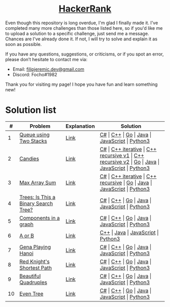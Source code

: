 <h1 align="center"><a href="https://www.hackerrank.com/kettu">HackerRank</a></h1>

Even though this repository is long overdue, I'm glad I finally made it. I've completed many more challenges than those listed here, so if you'd like me to upload a solution to a specific challenge, just send me a message. Chances are I've already done it. If not, I will try to solve and explain it as soon as possible.

If you have any questions, suggestions, or criticisms, or if you spot an error, please don’t hesitate to contact me via:
* Email: filipjeremic.dev@gmail.com
* Discord: Focho#1982

Thank you for visiting my page! I hope you have fun and learn something new!

# Solution list

|  #  | Problem | Explanation | Solution |
|  -  | ------- | -------- | --------- |
| 1 | [Queue using Two Stacks](https://www.hackerrank.com/challenges/queue-using-two-stacks/problem) | [Link](Data%20Structures/Queue%20using%20two%20stacks/Explanation.txt) | [C#](Data%20Structures/Queue%20using%20two%20stacks/Solution.cs) \| [C++](Data%20Structures/Queue%20using%20two%20stacks/Solution.cpp) \| [Go](Data%20Structures/Queue%20using%20two%20stacks/solution.go) \| [Java](Data%20Structures/Queue%20using%20two%20stacks/Solution.java) \| [JavaScript](Data%20Structures/Queue%20using%20two%20stacks/Solution.js) \| [Python3](Data%20Structures/Queue%20using%20two%20stacks/solution.py) |
| 2 | [Candies](https://www.hackerrank.com/challenges/candies/problem?h_l=interview&playlist_slugs%5B%5D=interview-preparation-kit&playlist_slugs%5B%5D=dynamic-programming) | [Link](Interview%20Preparation%20Kit/Candies/Explanation.txt) | [C#](Interview%20Preparation%20Kit/Candies/Solution.cs) \| [C++ iterative](Interview%20Preparation%20Kit/Candies/Solution_iterative.cpp) \| [C++ recursive v1](Interview%20Preparation%20Kit/Candies/Solution_recursive_v1.cpp) \| [C++ recursive v2](Interview%20Preparation%20Kit/Candies/Solution_recursive_v2.cpp) \| [Go](Interview%20Preparation%20Kit/Candies/solution.go) \| [Java](Interview%20Preparation%20Kit/Candies/Solution.java) \| [JavaScript](Interview%20Preparation%20Kit/Candies/Solution.js) \| [Python3](Interview%20Preparation%20Kit/Candies/solution.py) |
| 3 | [Max Array Sum](https://www.hackerrank.com/challenges/max-array-sum/problem?h_l=interview&playlist_slugs%5B%5D=interview-preparation-kit&playlist_slugs%5B%5D=dynamic-programming) | [Link](Interview%20Preparation%20Kit/Max%20Array%20Sum/Explanation.txt) | [C#](Interview%20Preparation%20Kit/Max%20Array%20Sum/Solution.cs) \| [C++ iterative](Interview%20Preparation%20Kit/Max%20Array%20Sum/Solution_iterative.cpp) \| [C++ recursive](Interview%20Preparation%20Kit/Max%20Array%20Sum/Solution_recursive.cpp) \| [Go](Interview%20Preparation%20Kit/Max%20Array%20Sum/solution.go) \| [Java](Interview%20Preparation%20Kit/Max%20Array%20Sum/Solution.java) \| [JavaScript](Interview%20Preparation%20Kit/Max%20Array%20Sum/Solution.js) \| [Python3](Interview%20Preparation%20Kit/Max%20Array%20Sum/solution.py) |
| 4 | [Trees: Is This a Binary Search Tree?](https://www.hackerrank.com/challenges/ctci-is-binary-search-tree/problem?h_l=interview&playlist_slugs%5B%5D=interview-preparation-kit&playlist_slugs%5B%5D=trees) | [Link](Interview%20Preparation%20Kit/Trees%3A%20Is%20This%20a%20Binary%20Search%20Tree%3F/Explanation.txt) | [C#](Interview%20Preparation%20Kit/Trees%3A%20Is%20This%20a%20Binary%20Search%20Tree%3F/Solution.cs) \| [C++](Interview%20Preparation%20Kit/Trees%3A%20Is%20This%20a%20Binary%20Search%20Tree%3F/Solution.cpp) \| [Go](Interview%20Preparation%20Kit/Trees%3A%20Is%20This%20a%20Binary%20Search%20Tree%3F/solution.go) \| [Java](Interview%20Preparation%20Kit/Trees%3A%20Is%20This%20a%20Binary%20Search%20Tree%3F/Solution.java) \| [JavaScript](Interview%20Preparation%20Kit/Trees%3A%20Is%20This%20a%20Binary%20Search%20Tree%3F/Solution.js) \| [Python3](Interview%20Preparation%20Kit/Trees%3A%20Is%20This%20a%20Binary%20Search%20Tree%3F/solution.py) |
| 5 | [Components in a graph](https://www.hackerrank.com/challenges/components-in-graph/problem) | [Link](Data%20Structures/Components%20in%20a%20graph/Explanation.txt) | [C#](Data%20Structures/Components%20in%20a%20graph/Solution.cs) \| [C++](Data%20Structures/Components%20in%20a%20graph/Solution.cpp) \| [Go](Data%20Structures/Components%20in%20a%20graph/solution.go) \| [Java](Data%20Structures/Components%20in%20a%20graph/Solution.java) \| [JavaScript](Data%20Structures/Components%20in%20a%20graph/Solution.js) \| [Python3](Data%20Structures/Components%20in%20a%20graph/solution.py) |
| 6 | [A or B](https://www.hackerrank.com/challenges/aorb/problem) | [Link](Algorithms/A%20or%20B/Explanation.txt) | [C++](Algorithms/A%20or%20B/Solution.cpp) \| [Java](Algorithms/A%20or%20B/Solution.java) \| [JavaScript](Algorithms/A%20or%20B/Solution.js) \| [Python3](Algorithms/A%20or%20B/solution.py) |
| 7 | [Gena Playing Hanoi](https://www.hackerrank.com/challenges/gena/problem) | [Link](Algorithms/Gena%20Playing%20Hanoi/Explanation.txt) | [C#](Algorithms/Gena%20Playing%20Hanoi/Solution.cs) \| [C++](Algorithms/Gena%20Playing%20Hanoi/Solution.cpp) \| [Go](Algorithms/Gena%20Playing%20Hanoi/solution.go) \| [Java](Algorithms/Gena%20Playing%20Hanoi/Solution.java) \| [JavaScript](Algorithms/Gena%20Playing%20Hanoi/Solution.js) \| [Python3](Algorithms/Gena%20Playing%20Hanoi/solution.py) |
| 8 | [Red Knight's Shortest Path](https://www.hackerrank.com/challenges/red-knights-shortest-path/problem) | [Link](Algorithms/Red%20Knight's%20Shortest%20Path/Explanation.txt) | [C#](Algorithms/Red%20Knight's%20Shortest%20Path/Solution.cs) \| [C++](Algorithms/Red%20Knight's%20Shortest%20Path/Solution.cpp) \| [Go](Algorithms/Red%20Knight's%20Shortest%20Path/solution.go) \| [Java](Algorithms/Red%20Knight's%20Shortest%20Path/Solution.java) \| [JavaScript](Algorithms/Red%20Knight's%20Shortest%20Path/Solution.js) \| [Python3](Algorithms/Red%20Knight's%20Shortest%20Path/solution.py) |
| 9 | [Beautiful Quadruples](https://www.hackerrank.com/challenges/xor-quadruples/problem) | [Link](Algorithms/Beautiful%20Quadruples/Explanation.txt) | [C#](Algorithms/Beautiful%20Quadruples/Solution.cs) \| [C++](Algorithms/Beautiful%20Quadruples/Solution.cpp) \| [Go](Algorithms/Beautiful%20Quadruples/solution.go) \| [Java](Algorithms/Beautiful%20Quadruples/Solution.java) \| [JavaScript](Algorithms/Beautiful%20Quadruples/Solution.js) \| [Python3](Algorithms/Beautiful%20Quadruples/solution.py) |
| 10 | [Even Tree](https://www.hackerrank.com/challenges/even-tree/problem) | [Link](https://github.com/filipjeremic/hackerrank/blob/main/Algorithms/Even%20Tree/Explanation.txt) | [C#](https://github.com/filipjeremic/hackerrank/blob/main/Algorithms/Even%20Tree/Solution.cs) \| [C++](https://github.com/filipjeremic/hackerrank/blob/main/Algorithms/Even%20Tree/Solution.cpp) \| [Go](https://github.com/filipjeremic/hackerrank/blob/main/Algorithms/Even%20Tree/solution.go) \| [Java](https://github.com/filipjeremic/hackerrank/blob/main/Algorithms/Even%20Tree/Solution.java) \| [JavaScript](https://github.com/filipjeremic/hackerrank/blob/main/Algorithms/Even%20Tree/Solution.js) \| [Python3](https://github.com/filipjeremic/hackerrank/blob/main/Algorithms/Even%20Tree/solution.py) |
